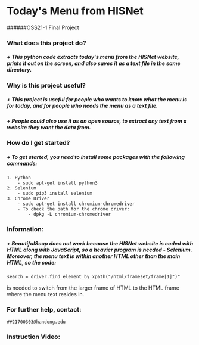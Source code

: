 Today's Menu from HISNet
=========================
######OSS21-1 Final Project

### What does this project do?
##### + This python code extracts today's menu from the HISNet website, prints it out on the screen, and also saves it as a text file in the same directory.
### Why is this project useful?
##### + This project is useful for people who wants to know what the menu is for today, and for people who needs the menu as a text file.
##### + People could also use it as an open source, to extract any text from a website they want the data from. 
### How do I get started?
##### + To get started, you need to install some packages with the following commands:
    1. Python
        - sudo apt-get install python3
    2. Selenium
        - sudo pip3 install selenium
    3. Chrome Driver
        - sudo apt-get install chromium-chromedriver
        - To check the path for the chrome driver:
            - dpkg -L chromium-chromedriver
    
### Information: 
##### + BeautifulSoup does not work because the HISNet website is coded with HTML along with JavaScript, so a heavier program is needed - Selenium. Moreover, the menu text is within another HTML other than the main HTML, so the code:
    search = driver.find_element_by_xpath("/html/frameset/frame[1]")"
is needed to switch from the larger frame of HTML to the HTML frame where the menu text resides in. 

### For further help, contact: 
    ##21700303@handong.edu
### Instruction Video:
  
